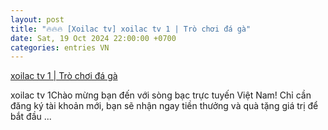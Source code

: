 ```yaml
---
layout: post
title: "🔥🔥🔥 [Xoilac tv] xoilac tv 1 | Trò chơi đá gà"
date: Sat, 19 Oct 2024 22:00:00 +0700
categories: entries VN
---
```

[xoilac tv 1 | Trò chơi đá gà](https://tietkiemnangluong.com.vn/789wwin.html)

xoilac tv 1Chào mừng bạn đến với sòng bạc trực tuyến Việt Nam! Chỉ cần đăng ký tài khoản mới, bạn sẽ nhận ngay tiền thưởng và quà tặng giá trị để bắt đầu ...


